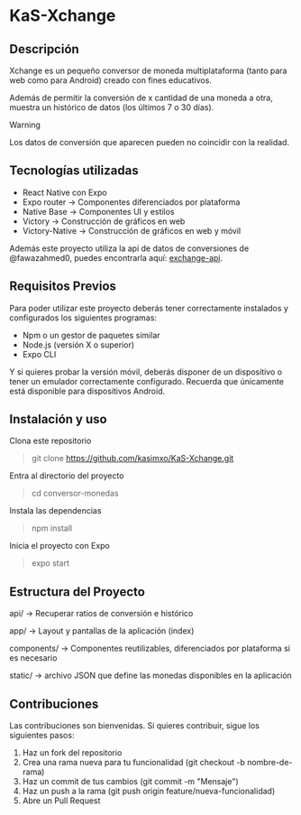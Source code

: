 # KaS-Xchange

## Descripción
Xchange es un pequeño conversor de moneda multiplataforma (tanto para web como para Android) creado con fines educativos. 

Además de permitir la conversión de x cantidad de una moneda a otra, muestra un histórico de datos (los últimos 7 o 30 días).

> [!WARNING]
> Los datos de conversión que aparecen pueden no coincidir con la realidad.

## Tecnologías utilizadas
- React Native con Expo
- Expo router -> Componentes diferenciados por plataforma
- Native Base -> Componentes UI y estilos
- Victory -> Construcción de gráficos en web
- Victory-Native -> Construcción de gráficos en web y móvil

Además este proyecto utiliza la api de datos de conversiones de @fawazahmed0, puedes encontrarla aquí: [exchange-api](https://github.com/fawazahmed0/exchange-api).

## Requisitos Previos

Para poder utilizar este proyecto deberás tener correctamente instalados y configurados los siguientes programas:

- Npm o un gestor de paquetes similar
- Node.js (versión X o superior)
- Expo CLI 

Y si quieres probar la versión móvil, deberás disponer de un dispositivo o tener un emulador correctamente configurado. Recuerda que únicamente está disponible para dispositivos Android.

## Instalación y uso

Clona este repositorio
> git clone https://github.com/kasimxo/KaS-Xchange.git

Entra al directorio del proyecto
> cd conversor-monedas

Instala las dependencias
> npm install

Inicia el proyecto con Expo
> expo start

## Estructura del Proyecto
api/ -> Recuperar ratios de conversión e histórico

app/ -> Layout y pantallas de la aplicación (index)

components/ -> Componentes reutilizables, diferenciados por plataforma si es necesario

static/ -> archivo JSON que define las monedas disponibles en la aplicación

## Contribuciones
Las contribuciones son bienvenidas. Si quieres contribuir, sigue los siguientes pasos:
1. Haz un fork del repositorio
2. Crea una rama nueva para tu funcionalidad (git checkout -b nombre-de-rama)
3. Haz un commit de tus cambios (git commit -m "Mensaje")
4. Haz un push a la rama (git push origin feature/nueva-funcionalidad)
5. Abre un Pull Request
